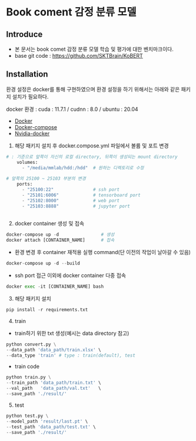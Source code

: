 # Book coment 감정 분류 모델

## Introduce
 - 본 문서는 book comet 감정 분류 모델 학습 및 평가에 대한 벤치마크이다.
 - base git code : https://github.com/SKTBrain/KoBERT

## Installation
환경 설정은 docker를 통해 구현하였으며 환경 설정을 하기 위해서는 아래와 같은 패키지 설치가 필요하다.

docker 환경 : cuda : 11.7.1 / cudnn : 8.0 / ubuntu : 20.04
* [Docker](https://docs.docker.com/engine/install/ubuntu/)
* [Docker-compose](https://docs.docker.com/compose/install/)
* [Nvidia-docker](https://github.com/NVIDIA/nvidia-docker)

1. 해당 패키지 설치 후 docker.compose.yml 파일에서 볼륨 및 포트 변경

```python
# : 기준으로 앞쪽이 자신의 로컬 directory, 뒤쪽이 생성되는 mount directory
    volumes:
      - "/media/mmlab/hdd:/hdd"  # 원하는 디렉토리로 수정
      
# 앞쪽의 25100 ~ 25103 부분의 변경 
    ports:
      - "25100:22"               # ssh port
      - "25101:6006"             # tensorboard port
      - "25102:8000"             # web port
      - "25103:8888"             # jupyter port
      
```

2. docker container 생성 및 접속

```python
docker-compose up -d                # 생성
docker attach [CONTAINER_NAME]      # 접속
```

 - 환경 변경 후 container 재적용 실행 command(단 이전의 작업이 날아갈 수 있음)
```python
docker-compose up -d --build
```

 - ssh port 접근 이외에 docker container 다중 접속
```python
docker exec -it [CONTAINER_NAME] bash
```

3. 해당 패키지 설치
```python
pip install -r requirements.txt
```

4. train
 - train하기 위한 txt 생성(예시는 data directory 참고)
```python
python convert.py \
--data_path 'data_path/train.xlsx' \
--data_type 'train' # type : train(default), test
```
- train code
```python
python train.py \
--train_path 'data_path/train.txt' \
--val_path   'data_path/val.txt'   \
--save_path './result/'
```

5. test
```python
python test.py \
--model_path 'result/last.pt' \
--test_path 'data_path/test.txt' \
--save_path './result/'
```
